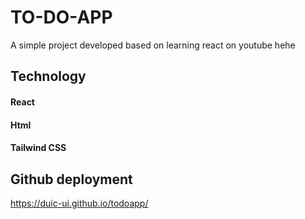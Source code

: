 # TO-DO-APP
A simple project developed based on learning react on youtube hehe

## Technology
#### React
#### Html
#### Tailwind CSS

## Github deployment
https://duic-ui.github.io/todoapp/
